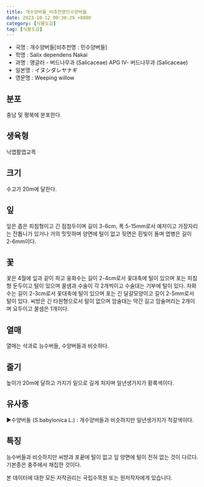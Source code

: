 ```yaml
---
title: 개수양버들_비추천명민수양버들
date: 2023-10-12 00:30:29 +0800
category: [식물도감]
tag: [식물도감]
---
```




- 국명 : 개수양버들[비추천명 : 민수양버들]
- 학명 : Salix dependens Nakai
- 과명 : 앵글러 - 버드나무과 (Salicaceae) APG Ⅳ- 버드나무과 (Salicaceae)
- 일본명 : イヌシダレヤナギ
- 영문명 : Weeping willow


## 분포
충남 및 평북에 분포한다.
## 생육형
낙엽활엽교목
## 크기
수고가 20m에 달한다.
## 잎
잎은 좁은 피침형이고 긴 점첨두이며 길이 3-6cm, 폭 5-15mm로서 예저이고 가장자리는 잔톱니가 있거나 거의 밋밋하며 양면에 털이 없고 뒷면은 흰빛이 돌며 엽병은 길이 2-6mm이다.
## 꽃
꽃은 4월에 잎과 같이 피고 웅화수는 길이 2-4cm로서 꽃대축에 털이 있으며 포는 피침형 둔두이고 털이 있으며 꿀샘과 수술이 각 2개씩이고 수술대는 기부에 털이 있다. 자화수는 길이 2-3cm로서 꽃대축에 털이 있으며 포는 긴 달걀모양이고 길이 2-5mm로서 털이 있다. 씨방은 긴 타원형으로서 털이 없으며 암술대는 약간 길고 암술머리는 2개이며 요두이고 꿀샘은 1개이다.
## 열매
열매는 삭과로 능수버들, 수양버들과 비슷하다.
## 줄기
높이가 20m에 달하고 가지가 밑으로 길게 처지며 일년생가지가 황록색이다.
## 유사종
▶수양버들 (S.babylonica L.) : 개수양버들과 비슷하지만 일년생가지가 적갈색이다.
## 특징
능수버들과 비슷하지만 씨방과 포끝에 털이 없고 잎 양면에 털이 전혀 없는 것이 다르다. 기본종은 충주에서 채집한 것이다.






본 데이터에 대한 모든 저작권리는 국립수목원 또는 원저작자에게 있습니다.
